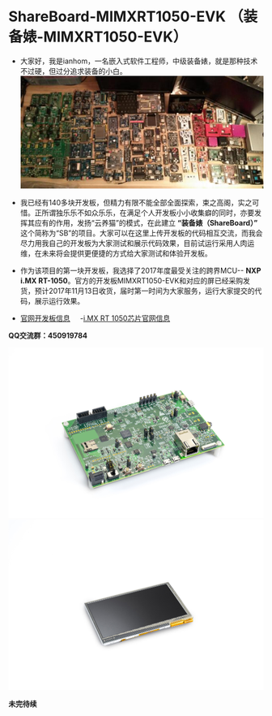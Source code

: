 # ShareBoard-MIMXRT1050-EVK （装备婊-MIMXRT1050-EVK）
- 大家好，我是ianhom，一名嵌入式软件工程师，中级装备婊，就是那种技术不过硬，但过分追求装备的小白。
![](https://github.com/ianhom/Note-of-all/blob/master/Pic/Misc/all_boards2.jpg?raw=true)    
- 我已经有140多块开发板，但精力有限不能全部全面探索，束之高阁，实之可惜。正所谓独乐乐不如众乐乐，在满足个人开发板小小收集癖的同时，亦要发挥其应有的作用，发扬“云养猫”的模式，在此建立 **“装备婊（ShareBoard）”** 这个简称为“SB”的项目。大家可以在这里上传开发板的代码相互交流，而我会尽力用我自己的开发板为大家测试和展示代码效果，目前试运行采用人肉运维，在未来将会提供更便捷的方式给大家测试和体验开发板。

- 作为该项目的第一块开发板，我选择了2017年度最受关注的跨界MCU-- **NXP i.MX RT-1050**。官方的开发板MIMXRT1050-EVK和对应的屏已经采购发货，预计2017年11月13日收货，届时第一时间为大家服务，运行大家提交的代码，展示运行效果。    
- [官网开发板信息](https://www.nxp.com/support/developer-resources/software-development-tools/i.mx-developer-resources/i.mx-rt1050-evaluation-kit:MIMXRT1050-EVK)    
-[i.MX RT 1050芯片官网信息](https://www.nxp.com/products/microcontrollers-and-processors/applications-processors/i.mx-applications-processors/i.mx-rt-series/i.mx-rt1050-crossover-processor-with-arm-cortex-m7-core:i.MX-RT1050)     

**QQ交流群：450919784**    

![](https://github.com/ianhom/Note-of-all/blob/master/Pic/Misc/MIMXRT1050-EVK-DEVICE.jpg?raw=true)    
![](https://github.com/ianhom/Note-of-all/blob/master/Pic/Misc/MIMXRT1050-EVK-DEVICE2.jpg?raw=true)



**未完待续**
